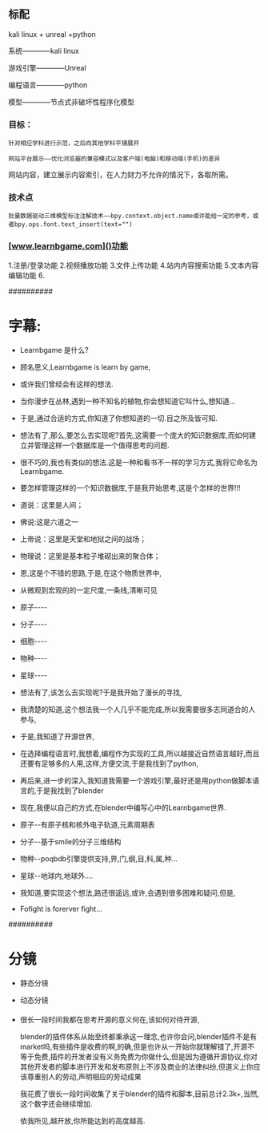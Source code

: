 ## 标配

kali linux + unreal +python


系统————kali linux

游戏引擎————Unreal

编程语言————python

模型————节点式非破坏性程序化模型

### 目标：
	
	针对相应学科进行示范，之后向其他学科平铺展开

	网站平台展示——优化浏览器的兼容模式以及客户端(电脑)和移动端(手机)的差异



网站内容，建立展示内容索引，在人力财力不允许的情况下，各取所需。

### 技术点
	批量数据驱动三维模型标注注解技术——bpy.context.object.name或许能给一定的参考，或者bpy.ops.font.text_insert(text="")


### [www.learnbgame.com]()功能

1.注册/登录功能
2.视频播放功能
3.文件上传功能
4.站内内容搜索功能
5.文本内容编辑功能
6.



##########

# 字幕:

*	Learnbgame 是什么?

*	顾名思义,Learnbgame is learn by game,

*	或许我们曾经会有这样的想法.

*	当你漫步在丛林,遇到一种不知名的植物,你会想知道它叫什么,想知道...

*	于是,通过合适的方式,你知道了你想知道的一切.目之所及皆可知.

*	想法有了,那么,要怎么去实现呢?首先,这需要一个庞大的知识数据库,而如何建立并管理这样一个数据库是一个值得思考的问题.

*	很不巧的,我也有类似的想法.这是一种和看书不一样的学习方式,我将它命名为Learnbgame.

*	要怎样管理这样的一个知识数据库,于是我开始思考,这是个怎样的世界!!!

*	道说：这里是人间；

*	佛说:这是六道之一

*	上帝说：这里是天堂和地狱之间的战场；

*	物理说：这里是基本粒子堆砌出来的聚合体；

*	恩,这是个不错的思路,于是,在这个物质世界中,

*	从微观到宏观的的一定尺度,一条线,清晰可见

*	原子----
*	分子----
*	细胞----
*	物种----
*	星球----

*	想法有了,该怎么去实现呢?于是我开始了漫长的寻找,

*	我清楚的知道,这个想法我一个人几乎不能完成,所以我需要很多志同道合的人参与,
*	于是,我知道了开源世界, 
*	在选择编程语言时,我想着,编程作为实现的工具,所以越接近自然语言越好,而且还要有足够多的人用,这样,方便交流,于是我找到了python,
*	再后来,进一步的深入,我知道我需要一个游戏引擎,最好还是用python做脚本语言的,于是我找到了blender

*	现在,我便以自己的方式,在blender中编写心中的Learnbgame世界.

*	原子--有原子核和核外电子轨道,元素周期表

*	分子--基于smile的分子三维结构

*	物种--poqbdb引擎提供支持,界,门,纲,目,科,属,种...

*	星球--地球内,地球外....

*	我知道,要实现这个想法,路还很遥远,或许,会遇到很多困难和疑问,但是,

*	Fofight is forerver fight...

##########

# 分镜

* 静态分镜

* 动态分镜



####

*	很长一段时间我都在思考开源的意义何在,该如何对待开源,

	blender的插件体系从始至终都秉承这一理念,也许你会问,blender插件不是有market吗,有些插件是收费的啊,的确,但是也许从一开始你就理解错了,开源不等于免费,插件的开发者没有义务免费为你做什么,但是因为遵循开源协议,你对其他开发者的脚本进行开发和发布原则上不涉及商业的法律纠纷,但道义上你应该尊重别人的劳动,声明相应的劳动成果

	我花费了很长一段时间收集了关于blender的插件和脚本,目前总计2.3k+,当然,这个数字还会继续增加.

	

	依我所见,越开放,你所能达到的高度越高.
